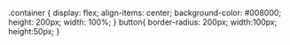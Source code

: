 .container {
    display: flex;
    align-items: center;
    background-color: #008000;
    height: 200px;
    width: 100%;
}
button{
    border-radius: 200px;
    width:100px;
    height:50px;
}
